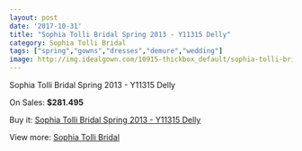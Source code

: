 ```yaml
---
layout: post
date: '2017-10-31'
title: "Sophia Tolli Bridal Spring 2013 - Y11315 Delly"
category: Sophia Tolli Bridal
tags: ["spring","gowns","dresses","demure","wedding"]
image: http://img.idealgown.com/10915-thickbox_default/sophia-tolli-bridal-spring-2013-y11315-delly.jpg
---
```

Sophia Tolli Bridal Spring 2013 - Y11315 Delly

On Sales: **$281.495**
<a href="https://www.idealgown.com/en/sophia-tolli-bridal/4481-sophia-tolli-bridal-spring-2013-y11315-delly.html"><amp-img layout="responsive" width="600" height="600" src="//img.idealgown.com/10915-thickbox_default/sophia-tolli-bridal-spring-2013-y11315-delly.jpg" alt="Sophia Tolli Bridal Spring 2013 - Y11315 Delly 0" /></a>
<a href="https://www.idealgown.com/en/sophia-tolli-bridal/4481-sophia-tolli-bridal-spring-2013-y11315-delly.html"><amp-img layout="responsive" width="600" height="600" src="//img.idealgown.com/10916-thickbox_default/sophia-tolli-bridal-spring-2013-y11315-delly.jpg" alt="Sophia Tolli Bridal Spring 2013 - Y11315 Delly 1" /></a>

Buy it: [Sophia Tolli Bridal Spring 2013 - Y11315 Delly](https://www.idealgown.com/en/sophia-tolli-bridal/4481-sophia-tolli-bridal-spring-2013-y11315-delly.html "Sophia Tolli Bridal Spring 2013 - Y11315 Delly")

View more: [Sophia Tolli Bridal](https://www.idealgown.com/en/52-sophia-tolli-bridal "Sophia Tolli Bridal")